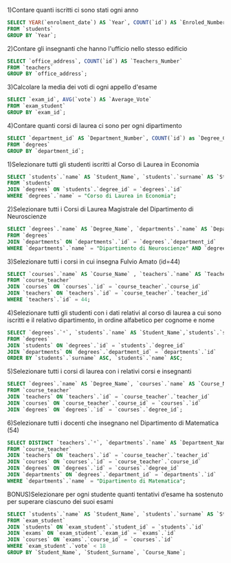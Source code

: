 <!-- GROUP BY: -->

1)Contare quanti iscritti ci sono stati ogni anno
```sql
SELECT YEAR(`enrolment_date`) AS `Year`, COUNT(`id`) AS `Enroled_Number`
FROM `students`
GROUP BY `Year`;
```

2)Contare gli insegnanti che hanno l'ufficio nello stesso edificio
```sql
SELECT `office_address`, COUNT(`id`) AS `Teachers_Number`
FROM `teachers`
GROUP BY `office_address`;
```

3)Calcolare la media dei voti di ogni appello d'esame
```sql
SELECT `exam_id`, AVG(`vote`) AS `Average_Vote`
FROM `exam_student`
GROUP BY `exam_id`;
```

4)Contare quanti corsi di laurea ci sono per ogni dipartimento
```sql
SELECT `department_id` AS `Department_Number`, COUNT(`id`) as `Degree_Courses`
FROM `degrees`
GROUP BY `department_id`;
```


<!-- JOIN: -->

1)Selezionare tutti gli studenti iscritti al Corso di Laurea in Economia
```sql
SELECT `students`.`name` AS `Student_Name`, `students`.`surname` AS `Student_Surname`, `degrees`.`name` AS `Degree_Name`
FROM `students`
JOIN `degrees` ON `students`.`degree_id` = `degrees`.`id`
WHERE `degrees`.`name` = "Corso di Laurea in Economia";
```

2)Selezionare tutti i Corsi di Laurea Magistrale del Dipartimento di Neuroscienze
```sql
SELECT `degrees`.`name` AS `Degree_Name`, `departments`.`name` AS `Department_Name`
FROM `degrees`
JOIN `departments` ON `departments`.`id` = `degrees`.`department_id`
WHERE `departments`.`name` = "Dipartimento di Neuroscienze" AND `degrees`.`level` = "magistrale";
```

3)Selezionare tutti i corsi in cui insegna Fulvio Amato (id=44)
```sql
SELECT `courses`.`name` AS `Course_Name` , `teachers`.`name` AS `Teacher_Name`, `teachers`.`surname` AS `Teacher_Surname`
FROM `course_teacher`
JOIN `courses` ON `courses`.`id` = `course_teacher`.`course_id`
JOIN `teachers` ON `teachers`.`id` = `course_teacher`.`teacher_id`
WHERE `teachers`.`id` = 44;
```

4)Selezionare tutti gli studenti con i dati relativi al corso di laurea a cui sono
    iscritti e il relativo dipartimento, in ordine alfabetico per cognome e nome
```sql
SELECT `degrees`.`*`, `students`.`name` AS `Student_Name`,`students`.`surname` AS `Student_Surname`, `departments`.`name` AS `Department_Name`
FROM `degrees`
JOIN `students` ON `degrees`.`id` = `students`.`degree_id`
JOIN `departments` ON `degrees`.`department_id` = `departments`.`id`
ORDER BY `students`.`surname` ASC, `students`.`name` ASC;
```

5)Selezionare tutti i corsi di laurea con i relativi corsi e insegnanti
```sql
SELECT `degrees`.`name` AS `Degree_Name`, `courses`.`name` AS `Course_Name`, `teachers`.`name` AS `Teacher_Name`, `teachers`.`surname` AS `Teacher_Surname`
FROM `course_teacher`
JOIN `teachers` ON `teachers`.`id` = `course_teacher`.`teacher_id`
JOIN `courses` ON `course_teacher`.`course_id` = `courses`.`id`
JOIN `degrees` ON `degrees`.`id` = `courses`.`degree_id`;
```

6)Selezionare tutti i docenti che insegnano nel Dipartimento di Matematica (54)
```sql
SELECT DISTINCT `teachers`.`*`, `departments`.`name` AS `Department_Name`
FROM `course_teacher`
JOIN `teachers` ON `teachers`.`id` = `course_teacher`.`teacher_id`
JOIN `courses` ON `courses`.`id` = `course_teacher`.`course_id`
JOIN `degrees` ON `degrees`.`id` = `courses`.`degree_id`
JOIN `departments` ON `degrees`.`department_id` = `departments`.`id`
WHERE `departments`.`name` = "Dipartimento di Matematica";
```

BONUS)Selezionare per ogni studente quanti tentativi d’esame ha sostenuto per superare ciascuno dei suoi esami
```sql
SELECT `students`.`name` AS `Student_Name`, `students`.`surname` AS `Student_Surname`, `courses`.`name` AS `Course_Name`, COUNT(`courses`.`name`) AS 'Number_Of_Try'
FROM `exam_student`
JOIN `students` ON `exam_student`.`student_id` = `students`.`id`
JOIN `exams` ON `exam_student`.`exam_id` = `exams`.`id`
JOIN `courses` ON `exams`.`course_id` = `courses`.`id`
WHERE `exam_student`.`vote` < 18
GROUP BY `Student_Name`, `Student_Surname`, `Course_Name`;
```